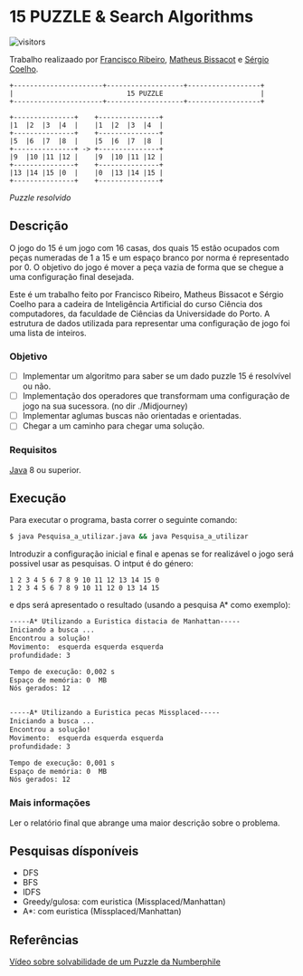 # 15 PUZZLE & Search Algorithms
![visitors](https://visitor-badge.laobi.icu/badge?page_id=franciscoribeiro2003.15-puzzle)

Trabalho realizaado por [Francisco Ribeiro](https://github.com/franciscoribeiro2003), [Matheus Bissacot](https://github.com/MatheusBissacot) e [Sérgio Coelho](https://github.com/sergioccoelho).
```
+----------------------+-------------------+------------------+
|                            15 PUZZLE                        |
+----------------------+-------------------+------------------+

+---------------+    +---------------+
|1  |2  |3  |4  |    |1  |2  |3  |4  |
+---------------+    +---------------+
|5  |6  |7  |8  |    |5  |6  |7  |8  |
+---------------+ -> +---------------+
|9  |10 |11 |12 |    |9  |10 |11 |12 |
+---------------+    +---------------+
|13 |14 |15 |0  |    |0  |13 |14 |15 |
+---------------+    +---------------+

```
*Puzzle resolvido*

## Descrição

O jogo do 15 é um jogo com 16 casas, dos quais 15 estão ocupados com peças numeradas de 1 a 15 e um espaço branco por norma é representado
por 0. O objetivo do jogo é mover a peça vazia de forma que se chegue a uma configuração final desejada.

Este é um trabalho feito por Francisco Ribeiro, Matheus Bissacot e Sérgio Coelho para a cadeira de Inteligência Artificial do curso Ciência dos computadores, da faculdade de Ciências da Universidade do Porto.
A estrutura de dados utilizada para representar uma configuração de jogo foi uma lista de inteiros.

### Objetivo

* [ ] Implementar um algoritmo para saber se um dado puzzle 15 é resolvível ou não.
* [ ] Implementação dos operadores que transformam uma configuração de jogo na sua sucessora. (no dir ./Midjourney) 
* [ ] Implementar aglumas buscas não orientadas e orientadas.
* [ ] Chegar a um caminho para chegar uma solução.

### Requisitos
[Java](https://www.oracle.com/java/technologies/downloads/) 8 ou superior.

## Execução

Para executar o programa, basta correr o seguinte comando:

```bash
$ java Pesquisa_a_utilizar.java && java Pesquisa_a_utilizar 
```
Introduzir a configuração inicial e final e apenas se for realizável o jogo será possivel usar as pesquisas.
O intput é do género:

```
1 2 3 4 5 6 7 8 9 10 11 12 13 14 15 0
1 2 3 4 5 6 7 8 9 10 11 12 0 13 14 15
```

e dps será apresentado o resultado (usando a pesquisa A* como exemplo):


```bash
-----A* Utilizando a Euristica distacia de Manhattan-----
Iniciando a busca ...
Encontrou a solução!
Movimento:  esquerda esquerda esquerda
profundidade: 3

Tempo de execução: 0,002 s
Espaço de memória: 0  MB
Nós gerados: 12


-----A* Utilizando a Euristica pecas Missplaced-----
Iniciando a busca ...
Encontrou a solução!
Movimento:  esquerda esquerda esquerda
profundidade: 3

Tempo de execução: 0,001 s
Espaço de memória: 0  MB
Nós gerados: 12

```

### Mais informações
Ler o relatório final que abrange uma maior descrição sobre o problema.

## Pesquisas dísponíveis
- DFS
- BFS
- IDFS
- Greedy/gulosa: com euristica (Missplaced/Manhattan)
- A*: com euristica (Missplaced/Manhattan)


## Referências
[Vídeo sobre solvabilidade de um Puzzle da Numberphile
](https://youtu.be/YI1WqYKHi78)

